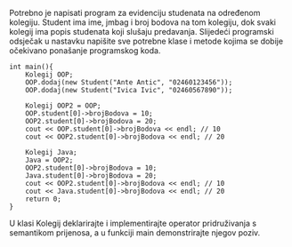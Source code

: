 Potrebno je napisati program za evidenciju studenata na određenom kolegiju. Student ima ime, jmbag i broj bodova na tom kolegiju, dok svaki kolegij ima popis studenata koji slušaju predavanja. Slijedeći programski odsječak u nastavku napišite sve potrebne klase i metode kojima se dobije očekivano ponašanje programskog koda.
```
int main(){
	Kolegij OOP;
	OOP.dodaj(new Student("Ante Antic", "02460123456"));
	OOP.dodaj(new Student("Ivica Ivic", "02460567890"));

	Kolegij OOP2 = OOP;
	OOP.student[0]->brojBodova = 10;
	OOP2.student[0]->brojBodova = 20;
	cout << OOP.student[0]->brojBodova << endl; // 10
	cout << OOP2.student[0]->brojBodova << endl; // 20

	Kolegij Java;
	Java = OOP2;
	OOP2.student[0]->brojBodova = 10;
	Java.student[0]->brojBodova = 20;
	cout << OOP2.student[0]->brojBodova << endl; // 10
	cout << Java.student[0]->brojBodova << endl; // 20
	return 0;
}
```
U klasi Kolegij deklarirajte i implementirajte operator pridruživanja s semantikom prijenosa, a u funkciji main demonstrirajte njegov poziv.
